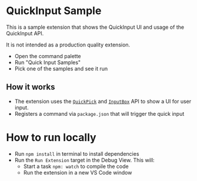 # QuickInput Sample

This is a sample extension that shows the QuickInput UI and usage of the QuickInput API.

It is not intended as a production quality extension.

- Open the command palette
- Run "Quick Input Samples"
- Pick one of the samples and see it run

## How it works

- The extension uses the [`QuickPick`](https://code.visualstudio.com/api/references/vscode-api#QuickPick) and [`InputBox`](https://code.visualstudio.com/api/references/vscode-api#InputBox) API to show a UI for user input.
- Registers a command via `package.json` that will trigger the quick input

# How to run locally

- Run `npm install` in terminal to install dependencies
- Run the `Run Extension` target in the Debug View. This will:
	- Start a task `npm: watch` to compile the code
	- Run the extension in a new VS Code window
